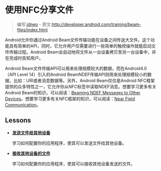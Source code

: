 # 使用NFC分享文件

> 编写:[jdneo](https://github.com/jdneo) - 原文:<http://developer.android.com/training/beam-files/index.html>

Android允许你通过Android Beam文件传输功能在设备之间传送大文件。这个功能具有简单的API，同时，它允许用户仅需要进行一些简单的触控操作就能启动文件传输过程。Android Beam会自动地将文件从一台设备拷贝至另一台设备中，并在完成时告知用户。

Android Beam文件传输API可以用来处理规模较大的数据，而在Android4.0（API Level 14）引入的Android BeamNDEF传输API则用来处理规模较小的数据，比如：URI或者消息数据等。另外，Android Beam仅仅是Android NFC框架提供的众多特性之一，它允许你从NFC标签中读取NDEF消息。想要学习更多有关Android Beam的知识，可以阅读：[Beaming NDEF Messages to Other Devices](http://developer.android.com/guide/topics/connectivity/nfc/nfc.html#p2p)。想要学习更多有关NFC框架的知识，可以阅读：[Near Field Communication](http://developer.android.com/guide/topics/connectivity/nfc/index.html)。

## Lessons

* [**发送文件给其他设备**](sending-files.html)

  学习如何配置你的应用程序，使其可以发送文件给其他设备。


* [**接收其他设备的文件**](receive-files.html)

  学习如何配置你的应用程序，使其可以接收其他设备发送的文件。
